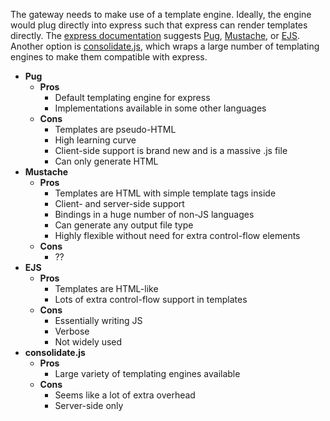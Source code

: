 The gateway needs to make use of a template engine. Ideally, the engine would plug directly into express such that express can render templates directly. The [express documentation](https://expressjs.com/en/guide/using-template-engines.html) suggests [Pug](https://pugjs.org/api/getting-started.html), [Mustache](https://github.com/janl/mustache.js), or [EJS](https://github.com/mde/ejs). Another option is [consolidate.js](https://github.com/tj/consolidate.js), which wraps a large number of templating engines to make them compatible with express.

* **Pug**
  * **Pros**
    * Default templating engine for express
    * Implementations available in some other languages
  * **Cons**
    * Templates are pseudo-HTML
    * High learning curve
    * Client-side support is brand new and is a massive .js file
    * Can only generate HTML
* **Mustache**
  * **Pros**
    * Templates are HTML with simple template tags inside
    * Client- and server-side support
    * Bindings in a huge number of non-JS languages
    * Can generate any output file type
    * Highly flexible without need for extra control-flow elements
  * **Cons**
    * ??
* **EJS**
  * **Pros**
    * Templates are HTML-like
    * Lots of extra control-flow support in templates
  * **Cons**
    * Essentially writing JS
    * Verbose
    * Not widely used
* **consolidate.js**
  * **Pros**
    * Large variety of templating engines available
  * **Cons**
    * Seems like a lot of extra overhead
    * Server-side only
